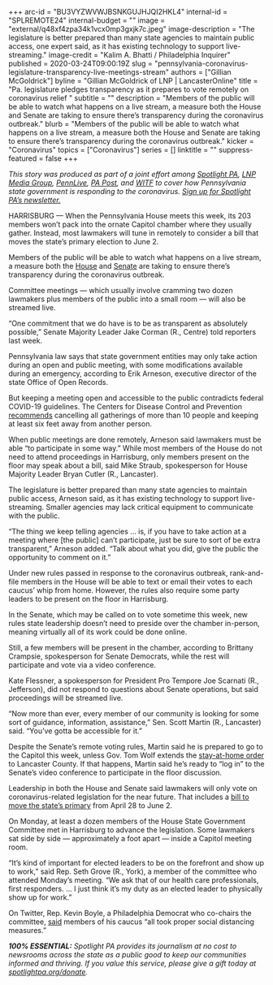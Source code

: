 +++
arc-id = "BU3VYZWVWJBSNKGUJHJQI2HKL4"
internal-id = "SPLREMOTE24"
internal-budget = ""
image = "external/q48xf4zpa34k1vcx0mp3gxjk7c.jpeg"
image-description = "The legislature is better prepared than many state agencies to maintain public access, one expert said, as it has existing technology to support live-streaming."
image-credit = "Kalim A. Bhatti / Philadelphia Inquirer"
published = 2020-03-24T09:00:19Z
slug = "pennsylvania-coronavirus-legislature-transparency-live-meetings-stream"
authors = ["Gillian McGoldrick"]
byline = "Gillian McGoldrick of LNP | LancasterOnline"
title = "Pa. legislature pledges transparency as it prepares to vote remotely on coronavirus relief "
subtitle = ""
description = "Members of the public will be able to watch what happens on a live stream, a measure both the House and Senate are taking to ensure there’s transparency during the coronavirus outbreak."
blurb = "Members of the public will be able to watch what happens on a live stream, a measure both the House and Senate are taking to ensure there’s transparency during the coronavirus outbreak."
kicker = "Coronavirus"
topics = ["Coronavirus"]
series = []
linktitle = ""
suppress-featured = false
+++

<i>This story was produced as part of a joint effort among </i><a href="https://www.spotlightpa.org/"><i>Spotlight PA</i></a><i>, </i><a href="https://lancasteronline.com/"><i>LNP Media Group</i></a><i>, </i><a href="https://www.pennlive.com/"><i>PennLive</i></a><i>, </i><a href="https://papost.org/"><i>PA Post</i></a><i>, and </i><a href="https://www.witf.org/"><i>WITF</i></a><i> to cover how Pennsylvania state government is responding to the coronavirus. </i><a href="https://www.spotlightpa.org/newsletters"><i>Sign up for Spotlight PA’s newsletter.</i></a>

HARRISBURG — When the Pennsylvania House meets this week, its 203 members won’t pack into the ornate Capitol chamber where they usually gather. Instead, most lawmakers will tune in remotely to consider a bill that moves the state’s primary election to June 2.

Members of the public will be able to watch what happens on a live stream, a measure both the <a href="http://www.pahousegop.com/livestreams">House</a> and <a href="https://www.pasen.gov/Video/SenateVideo.cfm">Senate</a> are taking to ensure there’s transparency during the coronavirus outbreak.

Committee meetings — which usually involve cramming two dozen lawmakers plus members of the public into a small room — will also be streamed live.

“One commitment that we do have is to be as transparent as absolutely possible,” Senate Majority Leader Jake Corman (R., Centre) told reporters last week.

Pennsylvania law says that state government entities may only take action during an open and public meeting, with some modifications available during an emergency, according to Erik Arneson, executive director of the state Office of Open Records.

But keeping a meeting open and accessible to the public contradicts federal COVID-19 guidelines. The Centers for Disease Control and Prevention <a href="https://www.cdc.gov/coronavirus/2019-ncov/community/large-events/mass-gatherings-ready-for-covid-19.html">recommends</a> cancelling all gatherings of more than 10 people and keeping at least six feet away from another person.

When public meetings are done remotely, Arneson said lawmakers must be able “to participate in some way.” While most members of the House do not need to attend proceedings in Harrisburg, only members present on the floor may speak about a bill, said Mike Straub, spokesperson for House Majority Leader Bryan Cutler (R., Lancaster).

<script src="https://www.spotlightpa.org/embed.js" async></script><div data-spl-embed-version="1" data-spl-src="https://www.spotlightpa.org/embeds/donate/"></div>

The legislature is better prepared than many state agencies to maintain public access, Arneson said, as it has existing technology to support live-streaming. Smaller agencies may lack critical equipment to communicate with the public.

“The thing we keep telling agencies … is, if you have to take action at a meeting where [the public] can’t participate, just be sure to sort of be extra transparent,” Arneson added. “Talk about what you did, give the public the opportunity to comment on it.”

Under new rules passed in response to the coronavirus outbreak, rank-and-file members in the House will be able to text or email their votes to each caucus’ whip from home. However, the rules also require some party leaders to be present on the floor in Harrisburg.

In the Senate, which may be called on to vote sometime this week, new rules state leadership doesn’t need to preside over the chamber in-person, meaning virtually all of its work could be done online.

Still, a few members will be present in the chamber, according to Brittany Crampsie, spokesperson for Senate Democrats, while the rest will participate and vote via a video conference.

Kate Flessner, a spokesperson for President Pro Tempore Joe Scarnati (R., Jefferson), did not respond to questions about Senate operations, but said proceedings will be streamed live.

“Now more than ever, every member of our community is looking for some sort of guidance, information, assistance,” Sen. Scott Martin (R., Lancaster) said. “You’ve gotta be accessible for it.”

Despite the Senate’s remote voting rules, Martin said he is prepared to go to the Capitol this week, unless Gov. Tom Wolf extends the <a href="https://www.spotlightpa.org/news/2020/03/pennsylvania-coronavirus-stay-at-home-order-tom-wolf/" target=_blank>stay-at-home order</a> to Lancaster County. If that happens, Martin said he’s ready to “log in” to the Senate’s video conference to participate in the floor discussion.

Leadership in both the House and Senate said lawmakers will only vote on coronavirus-related legislation for the near future. That includes a <a href="https://www.inquirer.com/health/coronavirus/pennsylvania-postpone-2020-primary-election-coronavirus-20200323.html" target=_blank>bill to move the state’s primary</a> from April 28 to June 2.

On Monday, at least a dozen members of the House State Government Committee met in Harrisburg to advance the legislation. Some lawmakers sat side by side — approximately a foot apart — inside a Capitol meeting room.

“It’s kind of important for elected leaders to be on the forefront and show up to work,” said Rep. Seth Grove (R., York), a member of the committee who attended Monday’s meeting. “We ask that of our health care professionals, first responders. ... I just think it’s my duty as an elected leader to physically show up for work.”

On Twitter, Rep. Kevin Boyle, a Philadelphia Democrat who co-chairs the committee, <a href="https://twitter.com/RepKevinBoyle/status/1242194462996078598">said</a> members of his caucus “all took proper social distancing measures.”

<i><b>100% ESSENTIAL:</b></i><i> Spotlight PA provides its journalism at no cost to newsrooms across the state as a public good to keep our communities informed and thriving. If you value this service, please give a gift today at </i><a href="https://www.spotlightpa.org/donate"><i>spotlightpa.org/donate</i></a><i>.</i>

<script src="https://www.spotlightpa.org/embed.js" async></script><div data-spl-embed-version="1" data-spl-src="https://www.spotlightpa.org/embeds/tips/?tip_text=Do%20you%20have%20a%20tip%20about%20%3Cb%3Ehow%20Pa.'s%20government%20is%20responding%20to%20the%20coronavirus%3C%2Fb%3E%3F%20Tell%20us."></div>
